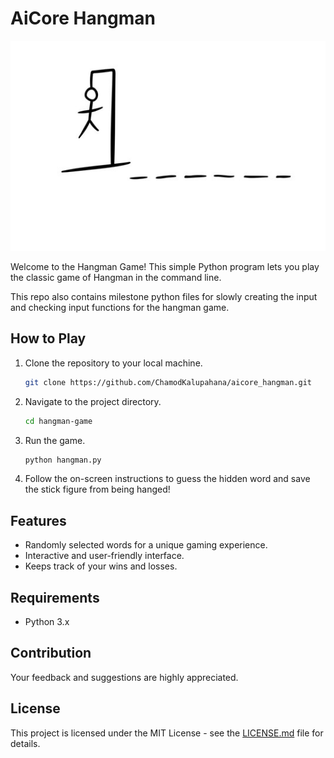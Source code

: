 # AiCore Hangman

![Alt text](image_hangman.png)

Welcome to the Hangman Game! This simple Python program lets you play the classic game of Hangman in the command line.

This repo also contains milestone python files for slowly creating the input and checking input functions for the hangman game.

## How to Play

1. Clone the repository to your local machine.
   ```bash
   git clone https://github.com/ChamodKalupahana/aicore_hangman.git
   ```

2. Navigate to the project directory.
   ```bash
   cd hangman-game
   ```

3. Run the game.
   ```bash
   python hangman.py
   ```

4. Follow the on-screen instructions to guess the hidden word and save the stick figure from being hanged!

## Features

- Randomly selected words for a unique gaming experience.
- Interactive and user-friendly interface.
- Keeps track of your wins and losses.

## Requirements

- Python 3.x

## Contribution

Your feedback and suggestions are highly appreciated.

## License

This project is licensed under the MIT License - see the [LICENSE.md](LICENSE.md) file for details.


